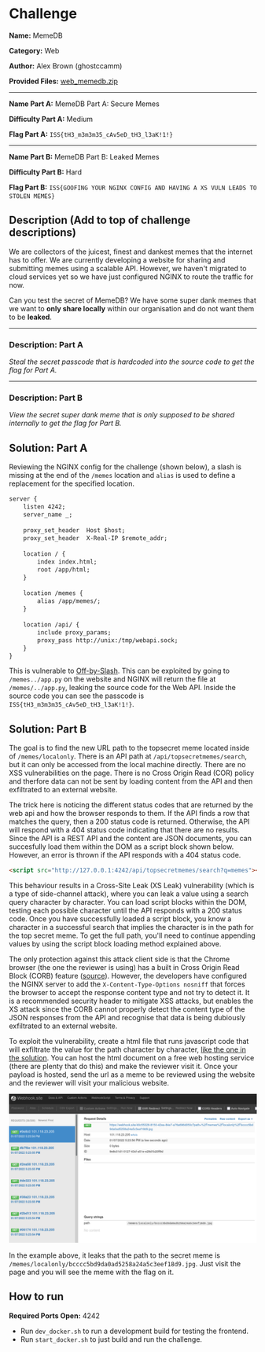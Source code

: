 # Challenge

**Name:** MemeDB

**Category:** Web

**Author:** Alex Brown (ghostccamm)

**Provided Files:** [web_memedb.zip](./publish/web_memedb.zip)

---

**Name Part A:** MemeDB Part A: Secure Memes

**Difficulty Part A:** Medium

**Flag Part A:** `ISS{tH3_m3m3m35_cAv5eD_tH3_l3aK!1!}`

---

**Name Part B:** MemeDB Part B: Leaked Memes

**Difficulty Part B:** Hard

**Flag Part B:** `ISS{GOOFING YOUR NGINX CONFIG AND HAVING A XS VULN LEADS TO STOLEN MEMES}`

## Description (Add to top of challenge descriptions)

We are collectors of the juicest, finest and dankest memes that the internet has to offer. We are currently developing a website for sharing and submitting memes using a scalable API. However, we haven't migrated to cloud services yet so we have just configured NGINX to route the traffic for now.

Can you test the secret of MemeDB? We have some super dank memes that we want to **only share locally** within our organisation and do not want them to be **leaked**.

---

### Description: Part A

*Steal the secret passcode that is hardcoded into the source code to get the flag for Part A.*

---

### Description: Part B

*View the secret super dank meme that is only supposed to be shared internally to get the flag for Part B.*

## Solution: Part A

Reviewing the NGINX config for the challenge (shown below), a slash is missing at the end of the `/memes` location and `alias` is used to define a replacement for the specified location. 

```nginx
server {
    listen 4242;
    server_name _;

    proxy_set_header  Host $host;
    proxy_set_header  X-Real-IP $remote_addr;

    location / {
        index index.html;
        root /app/html;
    }

    location /memes {
        alias /app/memes/;
    }

    location /api/ {
        include proxy_params;
        proxy_pass http://unix:/tmp/webapi.sock;
    }
}
```

This is vulnerable to [Off-by-Slash](https://blog.detectify.com/2020/11/10/common-nginx-misconfigurations/). This can be exploited by going to `/memes../app.py` on the website and NGINX will return the file at `/memes/../app.py`, leaking the source code for the Web API. Inside the source code you can see the passcode is `ISS{tH3_m3m3m35_cAv5eD_tH3_l3aK!1!}`.

## Solution: Part B

The goal is to find the new URL path to the topsecret meme located inside of `/memes/localonly`. There is an API path at `/api/topsecretmemes/search`, but it can only be accessed from the local machine directly. There are no XSS vulnerabilities on the page. There is no Cross Origin Read (COR) policy and therfore data can not be sent by loading content from the API and then exfiltrated to an external website.

The trick here is noticing the different status codes that are returned by the web api and how the browser responds to them. If the API finds a row that matches the query, then a 200 status code is returned. Otherwise, the API will respond with a 404 status code indicating that there are no results. Since the API is a REST API and the content are JSON documents, you can succesfully load them within the DOM as a script block shown below. However, an error is thrown if the API responds with a 404 status code.

```html
<script src="http://127.0.0.1:4242/api/topsecretmemes/search?q=memes"></script>
```

This behaviour results in a Cross-Site Leak (XS Leak) vulnerability (which is a type of side-channel attack), where you can leak a value using a search query character by character. You can load script blocks within the DOM, testing each possible character until the API responds with a 200 status code. Once you have successfully loaded a script block, you know a character in a successful search that implies the character is in the path for the top secret meme. To get the full path, you'll need to continue appending values by using the script block loading method explained above.

The only protection against this attack client side is that the Chrome browser (the one the reviewer is using) has a built in Cross Origin Read Block (CORB) feature ([source](https://www.chromium.org/Home/chromium-security/corb-for-developers)). However, the developers have configured the NGINX server to add the `X-Content-Type-Options nosniff` that forces the browser to accept the response content type and not try to detect it. It is a recommended security header to mitigate XSS attacks, but enables the XS attack since the CORB cannot properly detect the content type of the JSON responses from the API and recognise that data is being dubiously exfiltrated to an external website.

To exploit the vulnerability, create a html file that runs javascript code that will exfiltrate the value for the path character by character, [like the one in the solution](./solution/payload.html). You can host the html document on a free web hosting service (there are plenty that do this) and make the reviewer visit it. Once your payload is hosted, send the url as a meme to be reviewed using the website and the reviewer will visit your malicious website.

![](./solution/weebhook.png)

In the example above, it leaks that the path to the secret meme is `/memes/localonly/bcccc5bd9da0ad5258a24a5c3eef18d9.jpg`. Just visit the page and you will see the meme with the flag on it.

## How to run

**Required Ports Open:** 4242

* Run `dev_docker.sh` to run a development build for testing the frontend.
* Run `start_docker.sh` to just build and run the challenge.
